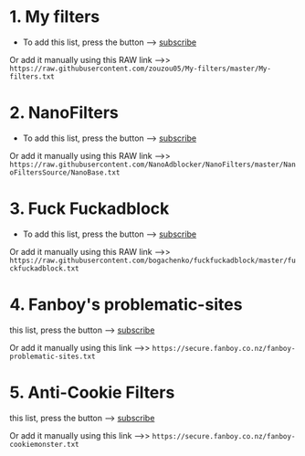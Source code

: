 # 1. My filters
- To add this list, press the button —> [subscribe](https://subscribe.adblockplus.org/?location=https://raw.githubusercontent.com/zouzou05/My-filters/master/My-filters.txt&title=My-filters)

Or add it manually using this RAW link —>>  `https://raw.githubusercontent.com/zouzou05/My-filters/master/My-filters.txt`
# 2. NanoFilters 
- To add this list, press the button —> [subscribe](https://subscribe.adblockplus.org/?location=https://raw.githubusercontent.com/NanoAdblocker/NanoFilters/master/NanoFiltersSource/NanoBase.txt&title=NanoBase)

Or add it manually using this RAW link —>> `https://raw.githubusercontent.com/NanoAdblocker/NanoFilters/master/NanoFiltersSource/NanoBase.txt`
# 3. Fuck Fuckadblock
- To add this list, press the button —> [subscribe](https://subscribe.adblockplus.org/?location=https://raw.githubusercontent.com/bogachenko/fuckfuckadblock/master/fuckfuckadblock.txt&title=Fuck%20Fuckadblock)

Or add it manually using this RAW link —>> `https://raw.githubusercontent.com/bogachenko/fuckfuckadblock/master/fuckfuckadblock.txt`

# 4. Fanboy's problematic-sites

 this list, press the button —> [subscribe](https://subscribe.adblockplus.org/?location=https://fanboy.co.nz/fanboy-problematic-sites.txt&title=fanboy-problematic-sites)

Or add it manually using this link —>>  `https://secure.fanboy.co.nz/fanboy-problematic-sites.txt`

# 5. Anti-Cookie Filters 

this list, press the button —> [subscribe](https://subscribe.adblockplus.org/?location=https://secure.fanboy.co.nz/fanboy-cookiemonster.txt&title=Anti-Cookie)

Or add it manually using this link —>>  `https://secure.fanboy.co.nz/fanboy-cookiemonster.txt`

